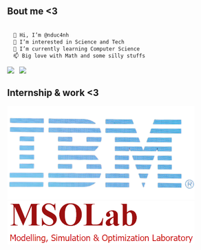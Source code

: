 
## Bout me <3
~~~

  👋 Hi, I’m @nduc4nh 
  👀 I’m interested in Science and Tech 
  🌱 I’m currently learning Computer Science 
  📫 Big love with Math and some silly stuffs

~~~

<p float='left'>
<img src= 'https://github-readme-stats.vercel.app/api?username=nduc4nh&show_icons=true&theme=radical' width="400">
&nbsp;  
<img src= 'https://github-readme-stats.vercel.app/api/top-langs/?username=nduc4nh&layout=compact&theme=radical&langs_count=8' width="300"/>
</p>

## Internship & work <3


<p float='left'>
<img src = "./le-developpement-du-cloud-profite-a-ibm-removebg-preview.png" width="435" /> 
&nbsp;  
<img src = "./mso_13.3k-removebg-preview.png" />
<p>

  <!---
nduc4nh/nduc4nh is a ✨ special ✨ repository because its `README.md` (this file) appears on your GitHub profile.
You can click the Preview link to take a look at your changes.
--->
